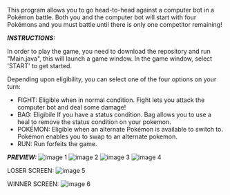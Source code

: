 This program allows you to go head-to-head against a computer bot in a Pokémon battle. Both you and the computer bot will start with four Pokémons and you must battle until
there is only one competitor remaining!

***INSTRUCTIONS:***

In order to play the game, you need to download the repository and run "Main.java", this will launch a game window. In the game window, select 'START' to get started.

Depending upon eligibility, you can select one of the four options on your turn:
  - FIGHT: Eligible when in normal condition. Fight lets you attack the computer bot and deal some damage!
  - BAG: Eligibile If you have a status condition. Bag allows you to use a heal to remove the status condition on your pokemon.
  - POKÉMON: Eligible when an alternate Pokémon is available to switch to. Pokémon enables you to swap to an alternate pokemon. 
  - RUN: Run forfeits the game.
  
 ***PREVIEW:***
![image 1](https://user-images.githubusercontent.com/99030492/217985913-0f43a946-cd02-4c44-b1c9-d791e2c82fa0.png)
![image 2](https://user-images.githubusercontent.com/99030492/217985922-299c0d6a-f271-4af9-a3f0-a182da51ce5d.png)
![image 3](https://user-images.githubusercontent.com/99030492/217985921-f7883b42-56d5-410d-a37c-fda203a32fec.png)
![image 4](https://user-images.githubusercontent.com/99030492/217985918-18436a59-bc84-4ae0-aec2-d2913627f1be.png)

LOSER SCREEN:
![image 5](https://user-images.githubusercontent.com/99030492/217985915-659f83d1-0fd0-4685-a458-c2f09f1b1c92.png)

WINNER SCREEN:
![image 6](https://user-images.githubusercontent.com/99030492/217985912-fc89b488-49b1-4179-a11f-f7750dc9ad6f.png)
